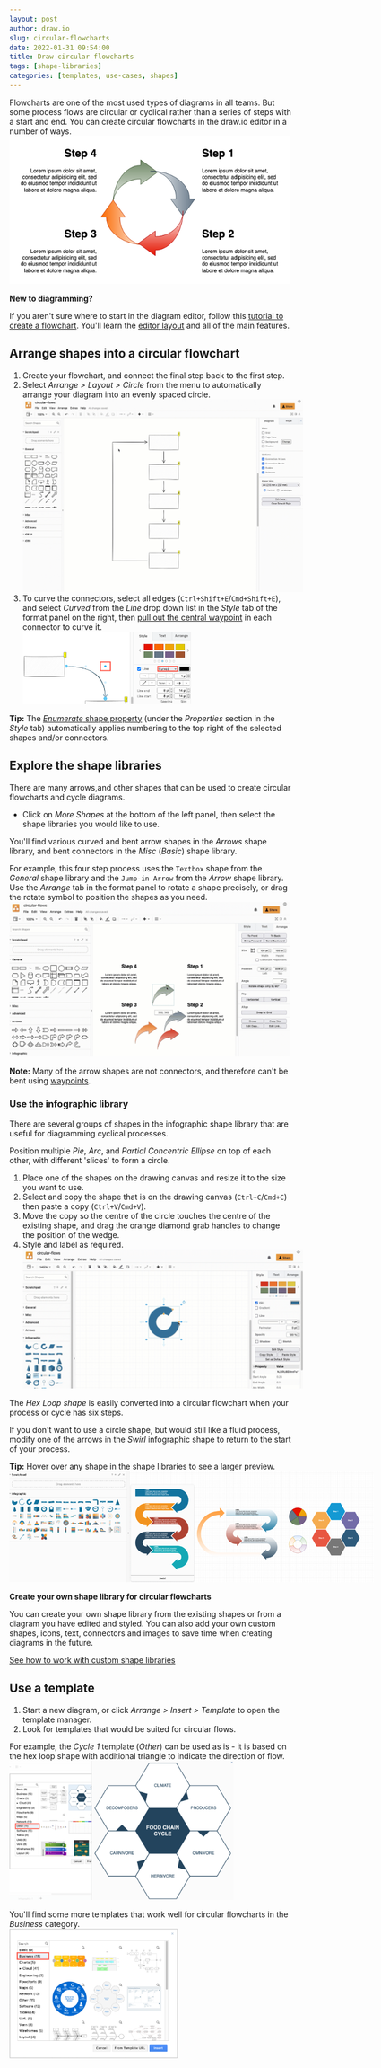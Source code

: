 ```yaml
---
layout: post
author: draw.io
slug: circular-flowcharts
date: 2022-01-31 09:54:00
title: Draw circular flowcharts
tags: [shape-libraries]
categories: [templates, use-cases, shapes]
---
```


Flowcharts are one of the most used types of diagrams in all teams. But some process flows are circular or cyclical rather than a series of steps with a start and end. You can create circular flowcharts in the draw.io editor in a number of ways. 
<br /><img src="/assets/img/blog/flowchart-circular-example.png" style="width=100%;max-width:500px;height:auto;" alt="Create a circular flowchart using basic shapes in draw.io">

**New to diagramming?**

If you aren't sure where to start in the diagram editor, follow this [tutorial to create a flowchart](/doc/getting-started-basic-flow-chart.html). You'll learn the [editor layout](/doc/getting-started-editor.html) and all of the main features.

## Arrange shapes into a circular flowchart

1. Create your flowchart, and connect the final step back to the first step. 
2. Select _Arrange >  Layout > Circle_ from the menu to automatically arrange your diagram into an evenly spaced circle.
<br /><img src="/assets/img/blog/arrange-layout-circle.gif" style="width=100%;max-width:500px;height:auto;" alt="Use the auto-layout option to quickly layout all shapes in your diagram in a circle">
3. To curve the connectors, select all edges (``Ctrl+Shift+E``/``Cmd+Shift+E``), and select _Curved_ from the _Line_ drop down list in the _Style_ tab of the format panel on the right, then [pull out the central waypoint](/blog/waypoints-connectors.html) in each connector to curve it. 
<br /><img src="/assets/img/blog/flowchart-circular-curved-connectors.png" style="width=100%;max-width:300px;height:auto;" alt="Set the connector shape to curved and pull out the middle waypoint">

**Tip:** The [_Enumerate_ shape property](/blog/number-shapes.html) (under the _Properties_ section in the _Style_ tab) automatically applies numbering to the top right of the selected shapes and/or connectors. 

## Explore the shape libraries

There are many arrows,and other shapes that can be used to create circular flowcharts and cycle diagrams. 

* Click on _More Shapes_ at the bottom of the left panel, then select the shape libraries you would like to use.

You'll find various curved and bent arrow shapes in the _Arrows_ shape library, and bent connectors in the _Misc_ (_Basic_) shape library. 

For example, this four step process uses the ``Textbox`` shape from the _General_ shape library and the ``Jump-in Arrow`` from the _Arrow_ shape library. Use the _Arrange_ tab in the format panel to rotate a shape precisely, or drag the rotate symbol to position the shapes as you need.
<br /><img src="/assets/img/blog/flowchart-circular-example.gif" style="width=100%;max-width:500px;height:auto;" alt="Create your own circular flowchart from the various arrow shapes and text labels in the draw.io shape libraries">

**Note:** Many of the arrow shapes are not connectors, and therefore can't be bent using [waypoints](/blog/waypoints-connectors.html).

### Use the infographic library

There are several groups of shapes in the infographic shape library that are useful for diagramming cyclical processes. 

Position multiple _Pie_, _Arc_, and _Partial Concentric Ellipse_ on top of each other, with different 'slices' to form a circle.

1. Place one of the shapes on the drawing canvas and resize it to the size you want to use. 
2. Select and copy the shape that is on the drawing canvas (``Ctrl+C``/``Cmd+C``) then paste a copy (``Ctrl+V``/``Cmd+V``). 
3. Move the copy so the centre of the circle touches the centre of the existing shape, and drag the orange diamond grab handles to change the position of the wedge. 
4. Style and label as required. 
<br /><img src="/assets/img/blog/infographic-shapes-circle-create.gif" style="width=100%;max-width:500px;height:auto;" alt="Re-slice and position pie, arc and partial concentric ellipse shapes to create a circle or cycle flow in draw.io">

The _Hex Loop shape_ is easily converted into a circular flowchart when your process or cycle has six steps.

If you don't want to use a circle shape, but would still like a fluid process, modify one of the arrows in the _Swirl_ infographic shape to return to the start of your process. 

**Tip:** Hover over any shape in the shape libraries to see a larger preview.
<br /><img src="/assets/img/blog/flowchart-circular-infographic-examples.png" style="width=100%;max-width:650px;height:auto;" alt="Create your own circular flowchart from shapes in the infographic shape library in draw.io">

**Create your own shape library for circular flowcharts**

You can create your own shape library from the existing shapes or from a diagram you have edited and styled. You can also add your own custom shapes, icons, text, connectors and images to save time when creating diagrams in the future. 

[See how to work with custom shape libraries](/blog/custom-libraries.html)

## Use a template

1. Start a new diagram, or click _Arrange > Insert > Template_ to open the template manager. 
2. Look for templates that would be suited for circular flows. 

For example, the _Cycle 1_ template (_Other_) can be used as is - it is based on the hex loop shape with additional triangle to indicate the direction of flow. 
<br /><img src="/assets/img/blog/template-manager-cycle1-preview.png" style="width=100%;max-width:400px;height:auto;" alt="The Cycle 1 template in draw.io is good to use as a six-step circular flowchart">

You'll find some more templates that work well for circular flowcharts in the _Business_ category. 
<br /><img src="/assets/img/blog/template-manager-business.png" style="width=100%;max-width:300px;height:auto;" alt="Some Business templates in draw.io can be modified into circular flowcharts">